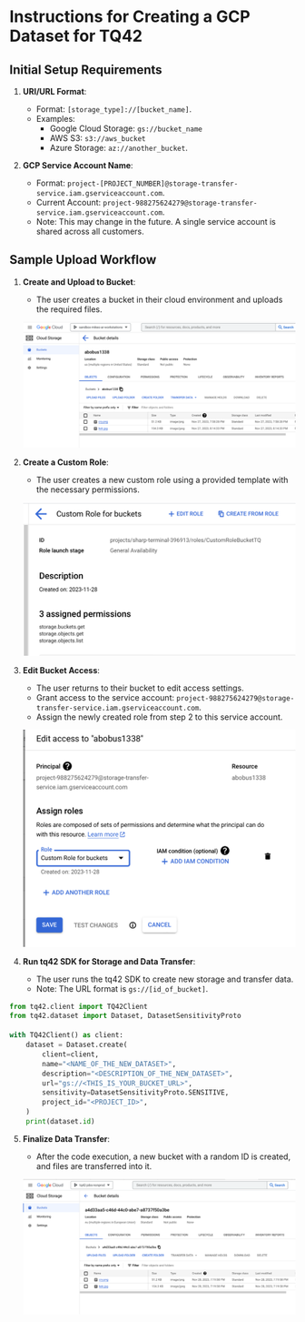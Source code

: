 # Instructions for Creating a GCP Dataset for TQ42

## Initial Setup Requirements

1. **URI/URL Format**:
   - Format: `[storage_type]://[bucket_name]`.
   - Examples:
     - Google Cloud Storage: `gs://bucket_name`
     - AWS S3: `s3://aws_bucket`
     - Azure Storage: `az://another_bucket`.

2. **GCP Service Account Name**:
   - Format: `project-[PROJECT_NUMBER]@storage-transfer-service.iam.gserviceaccount.com`.
   - Current Account: `project-988275624279@storage-transfer-service.iam.gserviceaccount.com`.
   - Note: This may change in the future. A single service account is shared across all customers.

## Sample Upload Workflow

1. **Create and Upload to Bucket**:
   - The user creates a bucket in their cloud environment and uploads the required files.

   ![Image 1: Bucket Creation and Upload Process](../images/dataset_image_1.png)

2. **Create a Custom Role**:
   - The user creates a new custom role using a provided template with the necessary permissions.

   ![Image 2: Custom Role Creation Template](../images/dataset_image_2.png)

3. **Edit Bucket Access**:
   - The user returns to their bucket to edit access settings.
   - Grant access to the service account: `project-988275624279@storage-transfer-service.iam.gserviceaccount.com`.
   - Assign the newly created role from step 2 to this service account.

   ![Image 3: Bucket Access Modification](../images/dataset_image_3.png)

4. **Run tq42 SDK for Storage and Data Transfer**:
   - The user runs the tq42 SDK to create new storage and transfer data.
   - Note: The URL format is `gs://[id_of_bucket]`.

```python
from tq42.client import TQ42Client
from tq42.dataset import Dataset, DatasetSensitivityProto

with TQ42Client() as client:
    dataset = Dataset.create(
        client=client,
        name="<NAME_OF_THE_NEW_DATASET>",
        description="<DESCRIPTION_OF_THE_NEW_DATASET>",
        url="gs://<THIS_IS_YOUR_BUCKET_URL>",
        sensitivity=DatasetSensitivityProto.SENSITIVE,
        project_id="<PROJECT_ID>",
    )
    print(dataset.id)
```

5. **Finalize Data Transfer**:
   - After the code execution, a new bucket with a random ID is created, and files are transferred into it.

   ![Image 5: Data Transfer Completion](../images/dataset_image_5.png)

